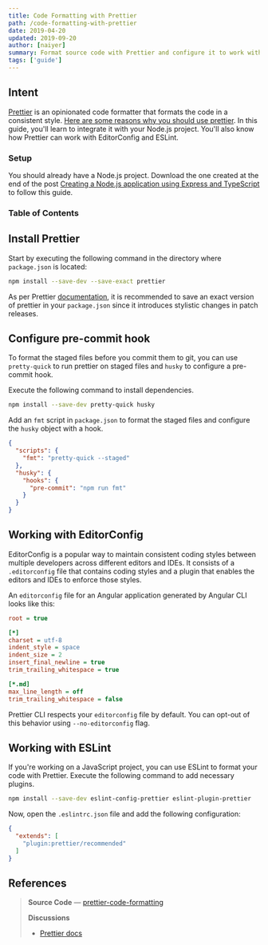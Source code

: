 ```yaml
---
title: Code Formatting with Prettier
path: /code-formatting-with-prettier
date: 2019-04-20
updated: 2019-09-20
author: [naiyer]
summary: Format source code with Prettier and configure it to work with EditorConfig and ESLint
tags: ['guide']
---
```


## Intent

[Prettier](https://prettier.io) is an opinionated code formatter that formats the code in a consistent style. [Here are some reasons why you should use prettier](https://prettier.io/docs/en/why-prettier.html). In this guide, you'll learn to integrate it with your Node.js project. You'll also know how Prettier can work with EditorConfig and ESLint.

### Setup

You should already have a Node.js project. Download the one created at the end of the post [Creating a Node.js application using Express and TypeScript](/blog/2019/01/12/creating-a-node-js-application-using-express-and-type-script) to follow this guide. 

### Table of Contents

## Install Prettier

Start by executing the following command in the directory where `package.json` is located:

```bash
npm install --save-dev --save-exact prettier
```

As per Prettier [documentation](https://prettier.io/docs/en/install.html), it is recommended to save an exact version of prettier in your `package.json` since it introduces stylistic changes in patch releases.

## Configure pre-commit hook

To format the staged files before you commit them to git, you can use `pretty-quick` to run prettier on staged files and `husky` to configure a pre-commit hook.

Execute the following command to install dependencies.

```bash
npm install --save-dev pretty-quick husky
```

Add an `fmt` script in `package.json` to format the staged files and configure the `husky` object with a hook.

```json
{
  "scripts": {
    "fmt": "pretty-quick --staged"
  },
  "husky": {
    "hooks": {
      "pre-commit": "npm run fmt"
    }
  }
}
```

## Working with EditorConfig

EditorConfig is a popular way to maintain consistent coding styles between multiple developers across different editors and IDEs. It consists of a `.editorconfig` file that contains coding styles and a plugin that enables the editors and IDEs to enforce those styles.

An `editorconfig` file for an Angular application generated by Angular CLI looks like this:

```ini
root = true

[*]
charset = utf-8
indent_style = space
indent_size = 2
insert_final_newline = true
trim_trailing_whitespace = true

[*.md]
max_line_length = off
trim_trailing_whitespace = false
```

Prettier CLI respects your `editorconfig` file by default. You can opt-out of this behavior using `--no-editorconfig` flag.

## Working with ESLint

If you're working on a JavaScript project, you can use ESLint to format your code with Prettier. Execute the following command to add necessary plugins.

```bash
npm install --save-dev eslint-config-prettier eslint-plugin-prettier
```

Now, open the `.eslintrc.json` file and add the following configuration:

```json
{
  "extends": [
    "plugin:prettier/recommended"
  ]
}
```

## References

> **Source Code** &mdash; [prettier-code-formatting](https://github.com/Microflash/guides/tree/master/nodejs/prettier-code-formatting)
>
> **Discussions**
> - [Prettier docs](https://prettier.io/docs/en/install.html)
